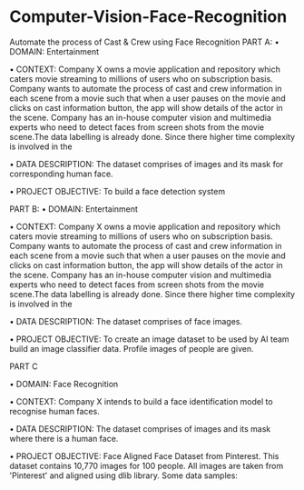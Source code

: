 # Computer-Vision-Face-Recognition
Automate the process of Cast &amp; Crew using Face Recognition
PART A:
•	DOMAIN:  Entertainment

•	CONTEXT: Company X owns a movie application and repository which caters movie streaming to millions of users who on subscription basis.
Company wants to automate the process of cast and crew information in each scene from a movie such that when a user pauses on the movie
and clicks on cast information button, the app will show details of the actor in the scene. Company has an in-house computer vision and multimedia 
experts who need to detect faces from screen shots from the movie scene.The data labelling is already done. Since there higher time complexity is involved in the

•	DATA DESCRIPTION: The dataset comprises of images and its mask for corresponding human face.

•	PROJECT OBJECTIVE: To build a face detection system

PART B:
•	DOMAIN:  Entertainment

•	CONTEXT: Company X owns a movie application and repository which caters movie streaming to millions of users who on subscription basis. 
Company wants to automate the process of cast and crew information in each scene from a movie such that when a user pauses on the movie and clicks 
on cast information button, the app will show details of the actor in the scene. Company has an in-house computer vision and multimedia experts who need to
detect faces from screen shots from the movie scene.The data labelling is already done. Since there higher time complexity is involved in the

•	DATA DESCRIPTION: The dataset comprises of face images.

•	PROJECT OBJECTIVE: To create an image dataset to be used by AI team build an image classifier data. Profile images of people are given.

PART C

•	DOMAIN:   Face Recognition

•	CONTEXT: Company X intends to build a face identification model to recognise human faces.

•	DATA DESCRIPTION: The dataset comprises of images and its mask where there is a human face.

•	PROJECT OBJECTIVE: Face Aligned Face Dataset from Pinterest. This dataset contains 10,770 images for 100 people. 
All images are taken from 'Pinterest' and aligned using dlib library. Some data samples:

